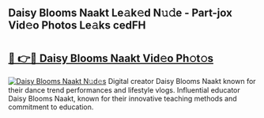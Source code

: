 ## Daisy Blooms Naakt Le𝚊k𝚎d N𝚞𝚍e - Part-jox Vid𝚎o Photos Le𝚊ks cedFH

# <h2><a href="http://fb7dzv.evod.top/?m=Daisy+Blooms+Naakt">🔗 👉🔴 Daisy Blooms Naakt Vid𝚎o Ph𝚘t𝚘s</a></h2>

[![Daisy Blooms Naakt N𝚞d𝚎s](https://i.imgur.com/8V9OHl7.gif)](http://fb7dzv.evod.top/?m=Daisy+Blooms+Naakt)
Digital creator Daisy Blooms Naakt known for their dance trend performances and lifestyle vlogs. Influential educator Daisy Blooms Naakt, known for their innovative teaching methods and commitment to education. 
